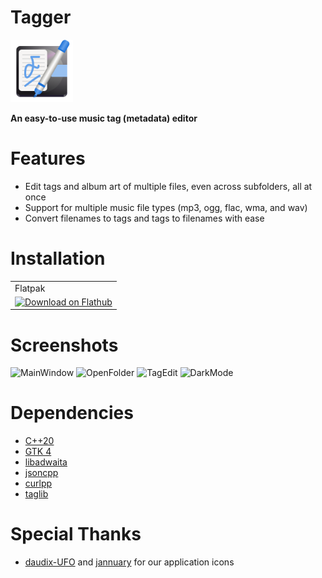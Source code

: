 # Tagger
<img src="src/resources/org.nickvision.tagger.svg" width="100" height="100"/>

**An easy-to-use music tag (metadata) editor**

# Features
- Edit tags and album art of multiple files, even across subfolders, all at once
- Support for multiple music file types (mp3, ogg, flac, wma, and wav)
- Convert filenames to tags and tags to filenames with ease

# Installation
<table>
  <tr>
    <td>Flatpak</td>
  </tr>
  <tr>
    <td>
      <a href='https://beta.flathub.org/apps/details/org.nickvision.tagger'><img width='130' alt='Download on Flathub' src='https://flathub.org/assets/badges/flathub-badge-en.png'/></a>
    </td>
  </tr>
</table>

# Screenshots
![MainWindow](https://user-images.githubusercontent.com/17648453/191976746-a22f9a03-24d2-4045-8569-2cbf479c971c.png)
![OpenFolder](https://user-images.githubusercontent.com/17648453/195401456-c1107874-4656-4f99-b091-e31cc990c311.png)
![TagEdit](https://user-images.githubusercontent.com/17648453/195401479-b0ba17ed-0e14-4109-aa5c-953fd930da9e.png)
![DarkMode](https://user-images.githubusercontent.com/17648453/195401486-6b893114-e6d7-4898-9544-a70200295cf2.png)

# Dependencies
- [C++20](https://en.cppreference.com/w/cpp/20)
- [GTK 4](https://www.gtk.org/)
- [libadwaita](https://gnome.pages.gitlab.gnome.org/libadwaita/)
- [jsoncpp](https://github.com/open-source-parsers/jsoncpp)
- [curlpp](http://www.curlpp.org/)
- [taglib](https://taglib.org/)

# Special Thanks
- [daudix-UFO](https://github.com/daudix-UFO) and [jannuary](https://github.com/jannuary) for our application icons

